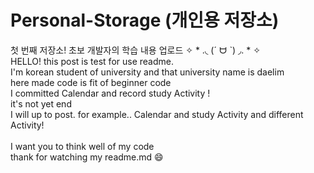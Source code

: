 # Personal-Storage (개인용 저장소)
첫 번째 저장소! 초보 개발자의 학습 내용 업로드 ✧ * .◟ (ˊ ᗨ ˋ) ◞. * ✧ <br>
HELLO! this post is test for use readme.<br>
I'm korean student of university and that university name is daelim<br>
here made code is fit of beginner code<br>
I committed Calendar and record study Activity !<br>
it's not yet end<br>
I will up to post. for example.. Calendar and study Activity and different Activity!<br><br>
I want you to think well of my code<br>
thank for watching my readme.md :smile:

